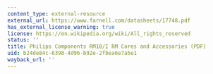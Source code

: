 ```yaml
---
content_type: external-resource
external_url: https://www.farnell.com/datasheets/17748.pdf
has_external_license_warning: true
license: https://en.wikipedia.org/wiki/All_rights_reserved
status: ''
title: Philips Components RM10/I RM Cores and Accessories (PDF)
uid: b24de84c-6398-4d96-b92e-2fbea6e7a5e1
wayback_url: ''
---
```

